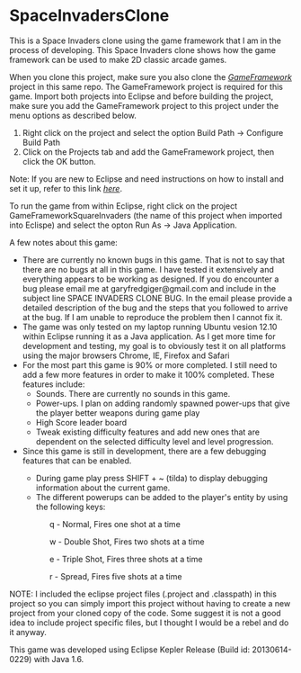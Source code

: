 SpaceInvadersClone
==================

This is a Space Invaders clone using the game framework that I am in the process of developing. This Space Invaders clone shows how the game framework can be used to make 2D classic arcade games.

When you clone this project, make sure you also clone the *[GameFramework](https://github.com/garyfredgiger/GameFramework.git)* project in this same repo. The GameFramework project is required for this game. Import both projects into Eclipse and before building the project, make sure you add the GameFramework project to this project under the menu options as described below.

<ol>
<li>Right click on the project and select the option Build Path -> Configure Build Path</li>
<li>Click on the Projects tab and add the GameFramework project, then click the OK button.</li>
</ol>

Note: If you are new to Eclipse and need instructions on how to install and set it up, refer to this link *[here](http://wiki.eclipse.org/Eclipse/Installation)*.

To run the game from within Eclipse, right click on the project GameFrameworkSquareInvaders (the name of this project when imported into Eclispe) and select the opton Run As -> Java Application.

A few notes about this game:

<ul>

<li>There are currently no known bugs in this game. That is not to say that there are no bugs at all in this game. I have tested it extensively and everything appears to be working as designed. If you do encounter a bug please email me at garyfredgiger@gmail.com and include in the subject line SPACE INVADERS CLONE BUG. In the email please provide a detailed description of the bug and the steps that you followed to arrive at the bug. If I am unable to reproduce the problem then I cannot fix it.</li>

<li>The game was only tested on my laptop running Ubuntu vesion 12.10 within Eclipse running it as a Java application. As I get more time for development and testing, my goal is to obviously test it on all platforms using the major browsers Chrome, IE, Firefox and Safari</li>

<li>For the most part this game is 90% or more completed. I still need to add a few more features in order to make it 100% completed. These features include:
  <ul>
  <li>Sounds. There are currently no sounds in this game.</li>
  
  <li>Power-ups. I plan on adding randomly spawned power-ups that give the player better weapons during game play</li>
  
  <li>High Score leader board</li>
  
  <li>Tweak existing difficulty features and add new ones that are dependent on the selected difficulty level and level progression.</li>
  </ul>

<li>Since this game is still in development, there are a few debugging features that can be enabled.</li>
<ul>
<li>During game play press SHIFT + ~ (tilda) to display debugging information about the current game.</li>
<li>The different powerups can be added to the player's entity by using the following keys:</li>
<ul>q - Normal, Fires one shot at a time</ul>
<ul>w - Double Shot, Fires two shots at a time</ul>
<ul>e - Triple Shot, Fires three shots at a time</ul>
<ul>r - Spread, Fires five shots at a time</ul>
</ul>
</ul>

NOTE: I included the eclipse project files (.project and .classpath) in this project so you can simply import this project without having to create a new project from your cloned copy of the code. Some suggest it is not a good idea to include project specific files, but I thought I would be a rebel and do it anyway.

This game was developed using Eclipse Kepler Release (Build id: 20130614-0229) with Java 1.6. 
